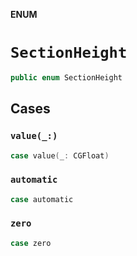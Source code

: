 **ENUM**

# `SectionHeight`

```swift
public enum SectionHeight
```

## Cases
### `value(_:)`

```swift
case value(_: CGFloat)
```

### `automatic`

```swift
case automatic
```

### `zero`

```swift
case zero
```

